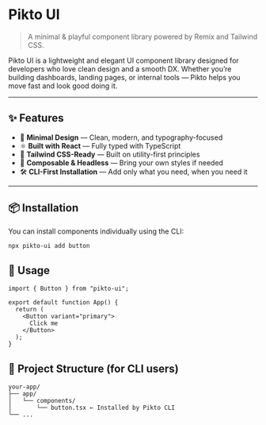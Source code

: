 # Pikto UI

> A minimal & playful component library powered by Remix and Tailwind CSS.

Pikto UI is a lightweight and elegant UI component library designed for developers who love clean design and a smooth DX. Whether you’re building dashboards, landing pages, or internal tools — Pikto helps you move fast and look good doing it.

---

## ✨ Features

- 🎨 **Minimal Design** — Clean, modern, and typography-focused
- ⚛️ **Built with React** — Fully typed with TypeScript
- 💨 **Tailwind CSS-Ready** — Built on utility-first principles
- 🧩 **Composable & Headless** — Bring your own styles if needed
- 🛠️ **CLI-First Installation** — Add only what you need, when you need it

---

## 📦 Installation

You can install components individually using the CLI:

```bash
npx pikto-ui add button
```

## 🚀 Usage

```
import { Button } from "pikto-ui";

export default function App() {
  return (
    <Button variant="primary">
      Click me
    </Button>
  );
}
```

## 📁 Project Structure (for CLI users)

```
your-app/
├── app/
│   └── components/
│       └── button.tsx ← Installed by Pikto CLI
└── ...
```
